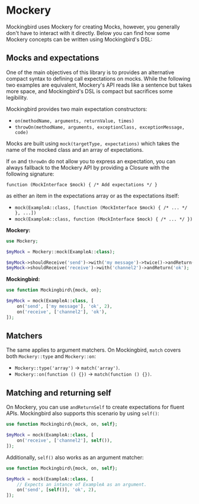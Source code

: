 # Mockery

Mockingbird uses Mockery for creating Mocks, however, you generally don't have
to interact with it directly. Below you can find how some Mockery concepts can
be written using Mockingbird's DSL:

## Mocks and expectations

One of the main objectives of this library is to provides an alternative compact
syntax to defining call expectations on mocks. While the following two examples
are equivalent, Mockery's API reads like a sentence but takes more space, and
Mockingbird's DSL is compact but sacrifices some legibility.

Mockingbird provides two main expectation constructors:

- `on(methodName, arguments, returnValue, times)`
- `throwOn(methodName, arguments, exceptionClass, exceptionMessage, code)`

Mocks are built using `mock(targetType, expectations)` which takes the name of
the mocked class and an array of expectations.

If `on` and `throwOn` do not allow you to express an expectation, you can always
fallback to the Mockery API by providing a Closure with the following signature:

`function (MockInterface $mock) { /* Add expectations */ }`

as either an item in the expectations array or as the expectations itself:

- `mock(ExampleA::class, [function (MockInterface $mock) { /* ... */ }, ...])`
- `mock(ExampleA::class, function (MockInterface $mock) { /* ... */ })`

**Mockery:**

```php 
use Mockery;

$myMock = Mockery::mock(ExampleA::class);

$myMock->shouldReceive('send')->with('my message')->twice()->andReturn('ok');
$myMock->shouldReceive('receive')->with('channel2')->andReturn('ok');
```

**Mockingbird:**

```php
use function Mockingbird\{mock, on};

$myMock = mock(ExampleA::class, [
    on('send', ['my message'], 'ok', 2),
    on('receive', ['channel2'], 'ok'),
]);
```

## Matchers

The same applies to argument matchers. On Mockingbird, `match` covers both 
`Mockery::type` and `Mockery::on`:

- `Mockery::type('array')` -> `match('array')`.
- `Mockery::on(function () {})` -> `match(function () {})`.

## Matching and returning self

On Mockery, you can use `andReturnSelf` to create expectations for fluent APIs.
Mockingbird also supports this scenario by using `self()`:

```php
use function Mockingbird\{mock, on, self};

$myMock = mock(ExampleA::class, [
    on('receive', ['channel2'], self()),
]);
```

Additionally, `self()` also works as an argument matcher:

```php
use function Mockingbird\{mock, on, self};

$myMock = mock(ExampleA::class, [
    // Expects an intance of ExampleA as an argument.
    on('send', [self()], 'ok', 2),
]);
```
